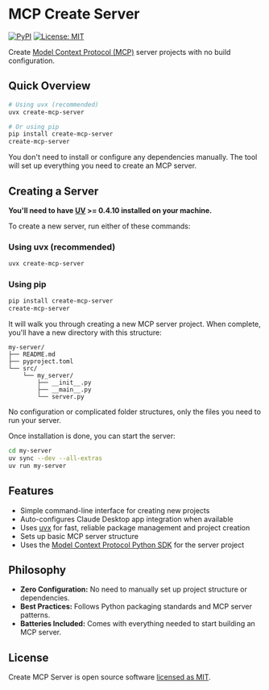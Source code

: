 # MCP Create Server

[![PyPI](https://img.shields.io/pypi/v/create-mcp-server)](https://pypi.org/project/create-mcp-server/) [![License: MIT](https://img.shields.io/badge/License-MIT-yellow.svg)](https://opensource.org/licenses/MIT)

Create [Model Context Protocol (MCP)](https://modelcontextprotocol.io) server projects with no build configuration.

## Quick Overview

```sh
# Using uvx (recommended)
uvx create-mcp-server

# Or using pip
pip install create-mcp-server
create-mcp-server
```

You don't need to install or configure any dependencies manually. The tool will set up everything you need to create an MCP server.

## Creating a Server

**You'll need to have [UV](https://docs.astral.sh/uv/) >= 0.4.10 installed on your machine.**

To create a new server, run either of these commands:

### Using uvx (recommended)
```sh
uvx create-mcp-server
```

### Using pip
```sh
pip install create-mcp-server
create-mcp-server
```

It will walk you through creating a new MCP server project. When complete, you'll have a new directory with this structure:

```
my-server/
├── README.md
├── pyproject.toml
└── src/
    └── my_server/
        ├── __init__.py
        ├── __main__.py
        └── server.py
```

No configuration or complicated folder structures, only the files you need to run your server.

Once installation is done, you can start the server:

```sh
cd my-server
uv sync --dev --all-extras
uv run my-server
```

## Features

- Simple command-line interface for creating new projects
- Auto-configures Claude Desktop app integration when available
- Uses [uvx](https://docs.astral.sh/uv/guides/tools/) for fast, reliable package management and project creation
- Sets up basic MCP server structure
- Uses the [Model Context Protocol Python SDK](https://github.com/modelcontextprotocol/python-sdk) for the server project

## Philosophy

- **Zero Configuration:** No need to manually set up project structure or dependencies.
- **Best Practices:** Follows Python packaging standards and MCP server patterns.
- **Batteries Included:** Comes with everything needed to start building an MCP server.

## License

Create MCP Server is open source software [licensed as MIT](https://opensource.org/licenses/MIT).
